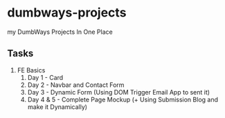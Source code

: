# dumbways-projects
my DumbWays Projects In One Place


## Tasks
1. FE Basics
    1. Day 1 - Card
    2. Day 2 - Navbar and Contact Form
    3. Day 3 - Dynamic Form (Using DOM Trigger Email App to sent it)
    4. Day 4 & 5 - Complete Page Mockup (+ Using Submission Blog and make it Dynamically)